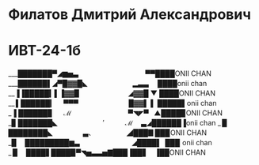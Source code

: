 # Филатов Дмитрий Александрович
# ИВТ-24-1б
___███████▀◢▆▅▃ 　　　   　　 　　　 ▀▀████ONII CHAN                                                                     
___██████▌◢▀█▓▓█◣   　　　　　　▂▃▃　 ████onii chan                                                                       
__▐▐█████▍▌▐▓▓▉　　　　　　　◢▓▓█ ▼ ████ONII CHAN                                                                         
__ ▌██████▎　 ▀▀▀　　　　　　 　█▓▓▌ ▌ █████▌onii chan                                                                      
_▐ ██████▊　 ℳ 　　　　　　　　▀◥◤▀    ▲████▉ONII CHAN                                                                   
_▊ ███████◣ 　　　　　　  ′　　　ℳ　 ▃◢██████▐onii chan
_ ▉ ████████◣ 　　　　 ▃、　　　　　◢███▊███ ONII CHAN                                                                    
_▉　 █████████▆▃　　　　　　　 ◢████▌ ███  onii chan                                                                     
_ ▉　 ████▋████▉▀◥▅▃▃▅▇███▐██▋　▐██ONII CHAN                                                                       
